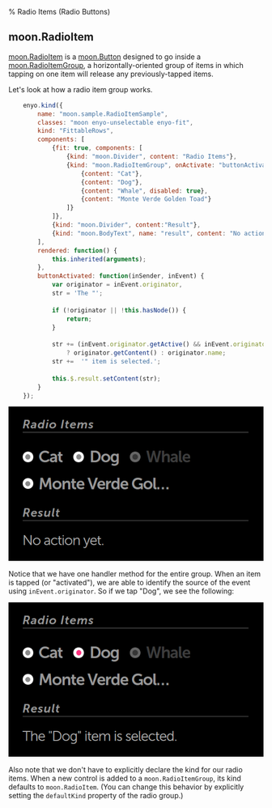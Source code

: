 % Radio Items (Radio Buttons)

## moon.RadioItem

[moon.RadioItem](../../../index.html#/kind/moon.RadioItem) is a
[moon.Button](../../../index.html#/kind/moon.Button) designed to go inside a
[moon.RadioItemGroup](../../../index.html#/kind/moon.RadioItemGroup), a
horizontally-oriented group of items in which tapping on one item will release
any previously-tapped items.

Let's look at how a radio item group works.

```javascript
    enyo.kind({
        name: "moon.sample.RadioItemSample",
        classes: "moon enyo-unselectable enyo-fit",
        kind: "FittableRows",
        components: [
            {fit: true, components: [
                {kind: "moon.Divider", content: "Radio Items"},
                {kind: "moon.RadioItemGroup", onActivate: "buttonActivated", components: [
                    {content: "Cat"},
                    {content: "Dog"},
                    {content: "Whale", disabled: true},
                    {content: "Monte Verde Golden Toad"}
                ]}
            ]},
            {kind: "moon.Divider", content:"Result"},
            {kind: "moon.BodyText", name: "result", content: "No action yet."}
        ],
        rendered: function() {
            this.inherited(arguments);
        },
        buttonActivated: function(inSender, inEvent) {
            var originator = inEvent.originator,
            str = 'The "';

            if (!originator || !this.hasNode()) {
                return;
            }

            str += (inEvent.originator.getActive() && inEvent.originator.kind === "moon.RadioItem")
                ? originator.getContent() : originator.name;
            str +=  '" item is selected.';

            this.$.result.setContent(str);
        }
    });
```

![_Radio Item Group With Nothing Selected_](../../assets/radio-item-group-no-selection.png)

Notice that we have one handler method for the entire group.  When an item is
tapped (or "activated"), we are able to identify the source of the event using
`inEvent.originator`.  So if we tap "Dog", we see the following:

![](../../assets/radio-item-group-with-selection.png)

Also note that we don't have to explicitly declare the kind for our radio items.
When a new control is added to a `moon.RadioItemGroup`, its kind defaults to
`moon.RadioItem`.  (You can change this behavior by explicitly setting the
`defaultKind` property of the radio group.)
